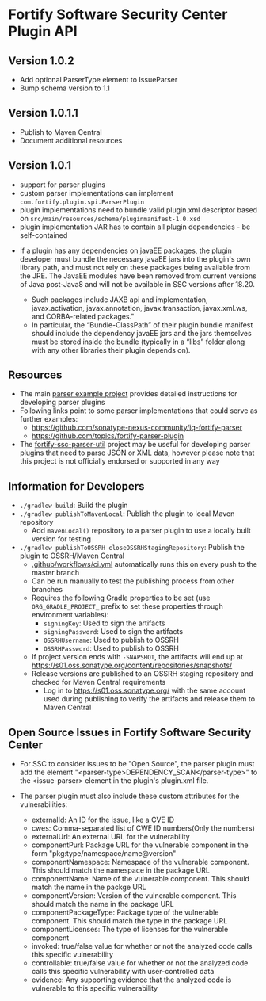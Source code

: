 # Fortify Software Security Center Plugin API

## Version 1.0.2
- Add optional ParserType element to IssueParser
- Bump schema version to 1.1

## Version 1.0.1.1
- Publish to Maven Central
- Document additional resources

## Version 1.0.1
- support for parser plugins
- custom parser implementations can implement `com.fortify.plugin.spi.ParserPlugin`
- plugin implementations need to bundle valid plugin.xml descriptor based on  `src/main/resources/schema/pluginmanifest-1.0.xsd`
- plugin implementation JAR has to contain all plugin dependencies - be self-contained

* If a plugin has any dependencies on javaEE packages, the plugin developer must bundle the necessary javaEE jars into the plugin's own library path, and must not rely on these packages being available from the JRE.  The JavaEE modules have been removed from current versions of Java post-Java8 and will not be available in SSC versions after 18.20. 
 
  * Such packages include JAXB api and implementation, javax.activation, javax.annotation, javax.transaction, javax.xml.ws, and CORBA-related packages."
  * In particular, the “Bundle-ClassPath” of their plugin bundle manifest should include the dependency javaEE jars and the jars themselves must be stored inside the bundle (typically in a “libs” folder along with any other libraries their plugin depends on). 

## Resources

* The main [parser example project](https://github.com/fortify/sample-parser "Sample Parser") provides detailed instructions for developing parser plugins
* Following links point to some parser implementations that could serve as further examples:
    * https://github.com/sonatype-nexus-community/iq-fortify-parser
	* https://github.com/topics/fortify-parser-plugin
* The [fortify-ssc-parser-util](https://github.com/fortify-ps/fortify-ssc-parser-util) project may be useful for developing parser plugins that need to parse JSON or XML data, however please note that this project is not officially endorsed or supported in any way

## Information for Developers

* `./gradlew build`: Build the plugin
* `./gradlew publishToMavenLocal`: Publish the plugin to local Maven repository
    * Add `mavenLocal()` repository to a parser plugin to use a locally built version for testing
* `./gradlew publishToOSSRH closeOSSRHStagingRepository`: Publish the plugin to OSSRH/Maven Central
    * [.github/workflows/ci.yml](.github/workflows/ci.yml) automatically runs this on every push to the master branch
    * Can be run manually to test the publishing process from other branches
    * Requires the following Gradle properties to be set (use `ORG_GRADLE_PROJECT_` prefix to set these properties through environment variables):
        * `signingKey`: Used to sign the artifacts
        * `signingPassword`: Used to sign the artifacts
        * `OSSRHUsername`: Used to publish to OSSRH
        * `OSSRHPassword`: Used to publish to OSSRH
    * If project.version ends with `-SNAPSHOT`, the artifacts will end up at https://s01.oss.sonatype.org/content/repositories/snapshots/
    * Release versions are published to an OSSRH staging repository and checked for Maven Central requirements
        * Log in to https://s01.oss.sonatype.org/ with the same account used during publishing to verify the artifacts and release them to Maven Central

## Open Source Issues in Fortify Software Security Center

* For SSC to consider issues to be "Open Source", the parser plugin must add the element "&lt;parser-type&gt;DEPENDENCY_SCAN&lt;/parser-type&gt;" to the &lt;issue-parser&gt; element in the plugin's plugin.xml file.

* The parser plugin must also include these custom attributes for the vulnerabilities:
	- externalId: An ID for the issue, like a CVE ID
	- cwes: Comma-separated list of CWE ID numbers(Only the numbers)
	- externalUrl: An external URL for the vulnerability
	- componentPurl: Package URL for the vulnerable component in the form "pkg:type/namespace/name@version"
	- componentNamespace: Namespace of the vulnerable component.  This should match the namespace in the package URL
	- componentName: Name of the vulnerable component.  This should match the name in the packge URL
	- componentVersion: Version of the vulnerable component.  This should match the name in the package URL
	- componentPackageType: Package type of the vulnerable component.  This should match the type in the package URL
	- componentLicenses: The type of licenses for the vulnerable component
	- invoked:  true/false value for whether or not the analyzed code calls this specific vulnerability
	- controllable: true/false value for whether or not the analyzed code calls this specific vulnerability with user-controlled data
	- evidence: Any supporting evidence that the analyzed code is vulnerable to this specific vulnerability
